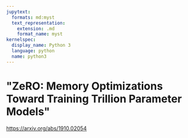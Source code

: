 ```yaml
---
jupytext:
  formats: md:myst
  text_representation:
    extension: .md
    format_name: myst
kernelspec:
  display_name: Python 3
  language: python
  name: python3
---
```


# "ZeRO: Memory Optimizations Toward Training Trillion Parameter Models"

https://arxiv.org/abs/1910.02054